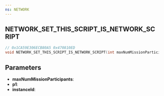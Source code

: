 ```yaml
---
ns: NETWORK
---
```

## NETWORK_SET_THIS_SCRIPT_IS_NETWORK_SCRIPT

```c
// 0x1CA59E306ECB80A5 0x470810ED
void NETWORK_SET_THIS_SCRIPT_IS_NETWORK_SCRIPT(int maxNumMissionParticipants, BOOL p1, int instanceId);
```

## Parameters
* **maxNumMissionParticipants**: 
* **p1**: 
* **instanceId**: 

